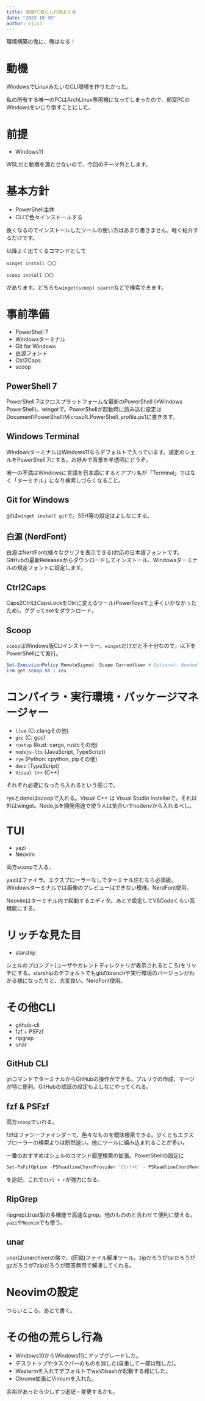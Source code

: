```yaml
---
title: 部室PC荒らし行為まとめ
date: "2023-10-30"
author: ojii3
---
```

環境構築の鬼に、俺はなる！

# 動機

WindowsでLinuxみたいなCLI環境を作りたかった。

私の所有する唯一のPCはArchLinux専用機になってしまったので、部室PCのWindowsをいじり倒すことにした。

# 前提

- Windows11

WSLだと動機を満たせないので、今回のテーマ外とします。

# 基本方針

- PowerShell主体
- CLIで色々インストールする

長くなるのでインストールしたツールの使い方はあまり書きません。軽く紹介するだけです。

以降よく出てくるコマンドとして

```
winget install 〇〇
```

```
scoop install 〇〇
```

があります。どちらも`winget(scoop) search`などで検索できます。

# 事前準備


- PowerShell 7
- Windowsターミナル
- Git for Windows
- 白源フォント
- Ctrl2Caps
- scoop

## PowerShell 7

PowerShell 7はクロスプラットフォームな最新のPowerShell (≠Windows PowerShell)。wingetで。PowerShellが起動時に読み込む設定はDocument\PowerShell\Microsoft.PowerShell_profile.ps1に書きます。

## Windows Terminal

WindowsターミナルはWindows11ならデフォルトで入っています。規定のシェルをPowerShell 7にする。お好みで背景を半透明にどうぞ。

唯一の不満はWindowsに言語を日本語にするとアプリ名が「Terminal」ではなく「ターミナル」になり検索しづらくなること。

## Git for Windows

gitは`winget install git`で。SSH等の設定はよしなにする。

## 白源 (NerdFont)

白源はNerdFont(様々なグリフを表示できる)対応の日本語フォントです。GitHubの最新Releasesからダウンロードしてインストール、Windowsターミナルの規定フォントに設定します。

## Ctrl2Caps

Caps2CtrlはCapsLockをCtrlに変えるツール(PowerToysで上手くいかなかったため)。ググってexeをダウンロード。

## Scoop

`scoop`はWindows版CLIインストーラー。`winget`だけだと不十分なので。以下をPowerShellにて実行。

```powershell
Set-ExecutionPolicy RemoteSigned -Scope CurrentUser # Optional: Needed to run a remote script the first time
irm get.scoop.sh | iex
```

# コンパイラ・実行環境・パッケージマネージャー

- `llvm` (C: clangその他)
- `gcc` (C: gcc)
- `rustup` (Rust: cargo, rustcその他)
- `nodejs-lts` (JavaScript, TypeScript)
- `rye` (Python: cpython, pipその他)
- `deno` (TypeScript)
- `Visual C++` (C++)

それぞれ必要になったら入れるという感じで。

ryeとdenoはscoopで入れる。Visual C++ は Visual Studio Installerで。それ以外はwinget。Node.jsを開発用途で使う人は気合いでnodenvから入れるべし。


# TUI

- yazi
- Neovim

両方scoopで入る。

yaziはファイラ。エクスプローラーなしでターミナル住むなら必須級。Windowsターミナルでは画像のプレビューはできない模様。NerdFont使用。

Neovimはターミナル内で起動するエディタ。あとで設定してVSCodeくらい高機能にする。


# リッチな見た目

- starship

シェルのプロンプト(ユーザやカレントディレクトリが表示されるところ)をリッチにする。starshipのデフォルトでもgitのbranchや実行環境のバージョンがわかる様になったりと、大変良い。NerdFont使用。


# その他CLI

- github-cli
- fzf + PSFzf
- ripgrep
- unar

## GitHub CLI

`gh`コマンドでターミナルからGitHubの操作ができる。プルリクの作成、マージが特に便利。GitHubの認証の設定もよしなにやってくれる。

## fzf & PSFzf

両方`scoop`でいれる。

fzfはファジーファインダーで、色々なものを曖昧検索できる。少くともエクスプローラーの検索よりは断然速い。他にツールに組み込まれることが多い。

一番のおすすめはシェルのコマンド履歴検索の拡張。PowerShellの設定に

```powershell
Set-PsFzfOption -PSReadlineChordProvider 'Ctrl+t' - PSReadlineChordReverseHistory 'Ctrl+r'
```

を追記。これで`Ctrl + r`が強力になる。

## RipGrep

ripgrepはrust製の多機能で高速なgrep。他のもののと合わせて便利に使える。`yazi`や`Neovim`でも使う。

## unar

unarはunarchiverの略で、(圧縮)ファイル解凍ツール。zipだろうがtarだろうがgzだろうが7zipだろうが問答無用で解凍してくれる。

# Neovimの設定

つらいところ。あとで書く。


# その他の荒らし行為

- Windows10からWindows11にアップグレードした。
- デスクトップやタスクバーのものを消した(自重して一部は残した)。
- Weztermを入れてデフォルトでwslのbashが起動する様にした。
- Chrome拡張にVimiumを入れた。


余裕があったら少しずつ追記・変更するかも。
